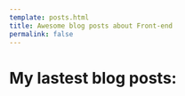 ```yaml
---
template: posts.html
title: Awesome blog posts about Front-end
permalink: false
---
```

 
# My lastest blog posts:
